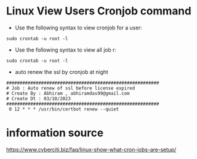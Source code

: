 # Linux View Users Cronjob command
- Use the following syntax to view cronjob for a user:
```git
sudo crontab -u root -l
```
- Use the following syntax to view all job r:
```git
sudo crontab -u root -l
```
- auto renew the ssl by cronjob at night
```git
#########################################################
# Job : Auto renew of ssl before license expired
# Create By : Abhiram , abhiramdas99@gmail.com
# Create Dt : 03/10/2023
#########################################################
 0 12 * * * /usr/bin/certbot renew --quiet

```

# information source 
https://www.cyberciti.biz/faq/linux-show-what-cron-jobs-are-setup/

